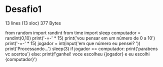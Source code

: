 # Desafio1

13 lines (13 sloc)  377 Bytes
   
from random import randint
from time import sleep
computador = randint(0,10)
print('-=-' * 15)
print('vou pensar em um número de 0 a 10')
print('-=-' * 15)
jogador = int(input('em que número eu pensei? '))
print('Processando...')
sleep(3)
if jogador == computador:
    print('parabens vc acertou')
else:
    print(f'ganhei! voce escolheu {jogador} e eu escolhi {computador}')
